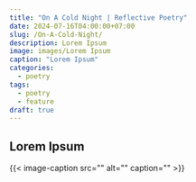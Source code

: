 ```yaml
---
title: "On A Cold Night | Reflective Poetry"
date: 2024-07-16T04:00:00+07:00
slug: /On-A-Cold-Night/
description: Lorem Ipsum
image: images/Lorem Ipsum
caption: "Lorem Ipsum"
categories:
  - poetry
tags:
  - poetry
  - feature
draft: true
---
```


## Lorem Ipsum

{{< image-caption 
   src="" 
   alt="" 
   caption="" >}}
